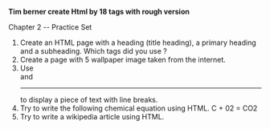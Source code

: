 <!-- Now We are learning Html from CodeWithHarry 7 month Old Course with and Idea from Coding Mehru: -->
**Tim berner create Html by 18 tags with rough version**

Chapter 2 -- Practice Set

1. Create an HTML page with a heading (title heading), a primary heading and a subheading. Which tags did you use ?
2. Create a page with 5 wallpaper image taken from the internet.
3. Use <br> and <hr> to display a piece of text with line breaks.
4. Try to write the following chemical equation using HTML.
C + 02 = CO2
5. Try to write a wikipedia article using HTML.


